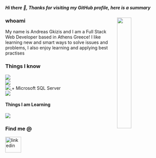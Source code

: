 ##### Hi there 👋, Thanks for visiting my GitHub profile, here is a summary 
<img align="right" width="30%"
  src="donut(1).gif">
</img>
### whoami
My name is Andreas Gkizis and I am a Full Stack Web Developer based in Athens Greece! 
I like learning new and smart ways to solve issues and problems, I also enjoy learning and applying best practises

### Things I know 
<a href="https://skillicons.dev">
  <img src="https://skillicons.dev/icons?i=cs,py,js,css,html,&perline=8" />
</a>
<br/>
<a href="https://skillicons.dev">
  <img src="https://skillicons.dev/icons?i=dotnet,django,vue,react&perline=8" />
</a><br/>
<a href="https://skillicons.dev">
  <img src="https://skillicons.dev/icons?i=postgres&perline=8" />
</a> + Microsoft SQL Server<br/>
<a href="https://skillicons.dev">
  <img src="https://skillicons.dev/icons?i=postman,docker,git,github,visualstudio,vscode,bash,linux&perline=8" />
</a>

#### Things I am Learning
<a href="https://skillicons.dev">
  <img src="https://skillicons.dev/icons?i=docker,graphql,rabbitmq&perline=8" />
</a>

### Find me @
<a href="[https://www.linkedin.com/in/andreas-gkizis-a9ab29a5/" target="blank">
  <img align="center" src="https://user-images.githubusercontent.com/88904952/234979284-68c11d7f-1acc-4f0c-ac78-044e1037d7b0.png" alt="linkedin" height="50"         width="50" />
</a>
<!--
**AndreasGkizis/AndreasGkizis** is a ✨ _special_ ✨ repository because its `README.md` (this file) appears on your GitHub profile.

Here are some ideas to get you started:

- 🔭 I’m currently working on ...
- 🌱 I’m currently learning ...
- 👯 I’m looking to collaborate on ...
- 🤔 I’m looking for help with ...
- 💬 Ask me about ...
- 📫 How to reach me: ...
- 😄 Pronouns: ...
- ⚡ Fun fact: ...
-->
